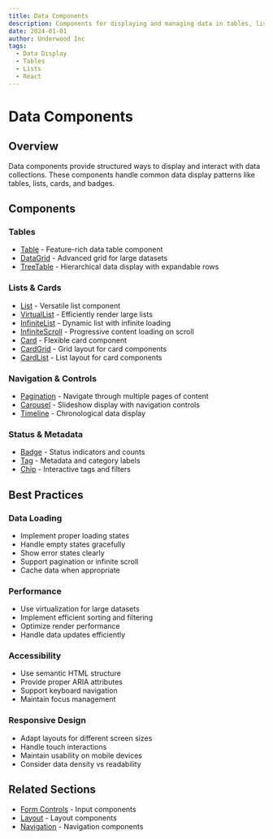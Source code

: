 ```yaml
---
title: Data Components
description: Components for displaying and managing data in tables, lists, and other formats
date: 2024-01-01
author: Underwood Inc
tags:
  - Data Display
  - Tables
  - Lists
  - React
---
```


# Data Components

## Overview

Data components provide structured ways to display and interact with data collections. These components handle common data display patterns like tables, lists, cards, and badges.

## Components

### Tables

- [Table](./tables/table.md) - Feature-rich data table component
- [DataGrid](./tables/data-grid.md) - Advanced grid for large datasets
- [TreeTable](./tables/tree-table.md) - Hierarchical data display with expandable rows

### Lists & Cards

- [List](./lists-and-cards/list.md) - Versatile list component
- [VirtualList](./lists-and-cards/virtual-list.md) - Efficiently render large lists
- [InfiniteList](./lists-and-cards/infinite-list.md) - Dynamic list with infinite loading
- [InfiniteScroll](./lists-and-cards/infinite-scroll.md) - Progressive content loading on scroll
- [Card](./lists-and-cards/card.md) - Flexible card component
- [CardGrid](./lists-and-cards/card-grid.md) - Grid layout for card components
- [CardList](./lists-and-cards/card-list.md) - List layout for card components

### Navigation & Controls

- [Pagination](./navigation-and-controls/pagination.md) - Navigate through multiple pages of content
- [Carousel](./navigation-and-controls/carousel.md) - Slideshow display with navigation controls
- [Timeline](./navigation-and-controls/timeline.md) - Chronological data display

### Status & Metadata

- [Badge](./status-and-metadata/badge.md) - Status indicators and counts
- [Tag](./status-and-metadata/tag.md) - Metadata and category labels
- [Chip](./status-and-metadata/chip.md) - Interactive tags and filters

## Best Practices

### Data Loading

- Implement proper loading states
- Handle empty states gracefully
- Show error states clearly
- Support pagination or infinite scroll
- Cache data when appropriate

### Performance

- Use virtualization for large datasets
- Implement efficient sorting and filtering
- Optimize render performance
- Handle data updates efficiently

### Accessibility

- Use semantic HTML structure
- Provide proper ARIA attributes
- Support keyboard navigation
- Maintain focus management

### Responsive Design

- Adapt layouts for different screen sizes
- Handle touch interactions
- Maintain usability on mobile devices
- Consider data density vs readability

## Related Sections

- [Form Controls](../form/index.md) - Input components
- [Layout](../layout/index.md) - Layout components
- [Navigation](../navigation/index.md) - Navigation components
